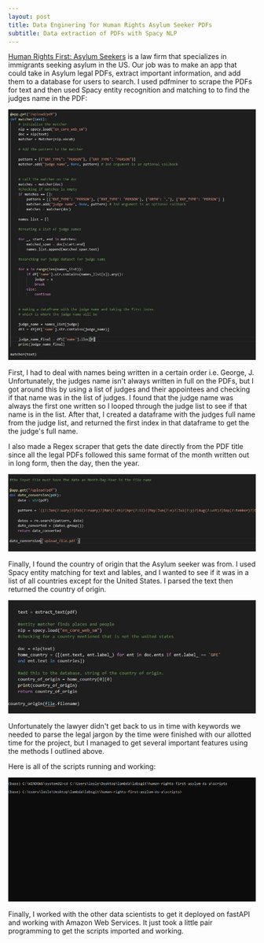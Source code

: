 ```yaml
---
layout: post
title: Data Enginering for Human Rights Asylum Seeker PDFs
subtitle: Data extraction of PDFs with Spacy NLP
---
```



[Human Rights First: Asylum Seekers](https://www.humanrightsfirst.org/asylum) is a law firm that specializes in immigrants seeking asylum in the US. Our job was to make an app that could take in Asylum legal PDFs, extract important information, and add them to a database for users to search. I used pdfminer to scrape the PDFs for text and then used Spacy entity recognition and matching to to find the judges name in the PDF:


![Scraper](/img/judge_scraper2.JPG)


First, I had to deal with names being written in a certain order i.e. George, J. Unfortunately, the judges name isn't always written in full on the PDFs, but I got around this by using a list of judges and their appointees and checking if that name was in the list of judges. I found that the judge name was always the first one written so I looped through the judge list to see if that name is in the list. After that, I created a dataframe with the judges full name from the judge list, and returned the first index in that dataframe to get the the judge's full name.



I also made a Regex scraper that gets the date directly from the PDF title since all the legal PDFs followed this same format of the month written out in long form, then the day, then the year.

![Date_Scraper](/img/date_scraper.JPG)


Finally, I found the country of origin that the Asylum seeker was from. I used Spacy entity matching for text and lables, and I wanted to see if it was in a list of all countries except for the United States. I parsed the text then returned the country of origin.


![Country_Scraper](/img/country_origin2.JPG)


Unfortunately the lawyer didn't get back to us in time with keywords we needed to parse the legal jargon by the time were finished with our allotted time for the project, but I managed to get several important features using the methods I outlined above.

Here is all of the scripts running and working:

![scrapers](/img/scripts.gif)

Finally, I worked with the other data scientists to get it deployed on fastAPI and working with Amazon Web Services. It just took a little pair programming to get the scripts imported and working.
